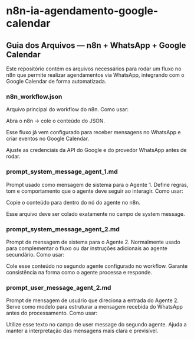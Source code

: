 # n8n-ia-agendamento-google-calendar

## Guia dos Arquivos — n8n + WhatsApp + Google Calendar

Este repositório contém os arquivos necessários para rodar um fluxo no n8n que permite realizar agendamentos via WhatsApp, integrando com o Google Calendar de forma automatizada.

### n8n_workflow.json

Arquivo principal do workflow do n8n.
Como usar:

Abra o n8n → cole o conteúdo do JSON.

Esse fluxo já vem configurado para receber mensagens no WhatsApp e criar eventos no Google Calendar.

Ajuste as credenciais da API do Google e do provedor WhatsApp antes de rodar.

### prompt_system_message_agent_1.md

Prompt usado como mensagem de sistema para o Agente 1.
Define regras, tom e comportamento que o agente deve seguir ao interagir.
Como usar:

Copie o conteúdo para dentro do nó do agente no n8n.

Esse arquivo deve ser colado exatamente no campo de system message.

### prompt_system_message_agent_2.md

Prompt de mensagem de sistema para o Agente 2.
Normalmente usado para complementar o fluxo ou dar instruções adicionais ao agente secundário.
Como usar:

Cole esse conteúdo no segundo agente configurado no workflow.
Garante consistência na forma como o agente processa e responde.

### prompt_user_message_agent_2.md

Prompt de mensagem de usuário que direciona a entrada do Agente 2.
Serve como modelo para estruturar a mensagem recebida do WhatsApp antes do processamento.
Como usar:

Utilize esse texto no campo de user message do segundo agente.
Ajuda a manter a interpretação das mensagens mais clara e previsível.
